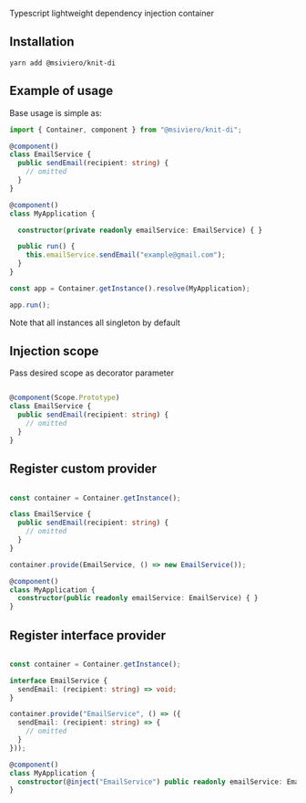 Typescript lightweight dependency injection container

## Installation

```
yarn add @msiviero/knit-di
```

## Example of usage

Base usage is simple as:

```typescript
import { Container, component } from "@msiviero/knit-di";

@component()
class EmailService {
  public sendEmail(recipient: string) {
    // omitted
  }
}

@component()
class MyApplication {

  constructor(private readonly emailService: EmailService) { }

  public run() {
    this.emailService.sendEmail("example@gmail.com");
  }
}

const app = Container.getInstance().resolve(MyApplication);

app.run();
```

Note that all instances all singleton by default

## Injection scope

Pass desired scope as decorator parameter

```typescript

@component(Scope.Prototype)
class EmailService {
  public sendEmail(recipient: string) {
    // omitted
  }
}
```

## Register custom provider

```typescript

const container = Container.getInstance();

class EmailService {
  public sendEmail(recipient: string) {
    // omitted
  }
}

container.provide(EmailService, () => new EmailService());

@component()
class MyApplication {
  constructor(public readonly emailService: EmailService) { }
}
```

## Register interface provider

```typescript

const container = Container.getInstance();

interface EmailService {
  sendEmail: (recipient: string) => void;
}

container.provide("EmailService", () => ({
  sendEmail: (recipient: string) => {
    // omitted
  }
}));

@component()
class MyApplication {
  constructor(@inject("EmailService") public readonly emailService: EmailService) { }
}
```